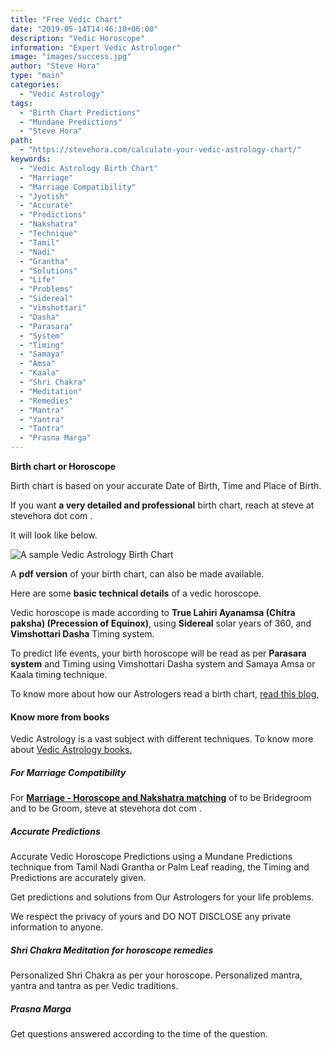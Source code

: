 ```yaml
---
title: "Free Vedic Chart"
date: "2019-05-14T14:46:10+06:00"
description: "Vedic Horoscope"
information: "Expert Vedic Astrologer"
image: "images/success.jpg"
author: "Steve Hora"
type: "main"
categories: 
  - "Vedic Astrology"
tags:
  - "Birth Chart Predictions"
  - "Mundane Predictions"
  - "Steve Hora"
path:
  - "https://stevehora.com/calculate-your-vedic-astrology-chart/"
keywords:
  - "Vedic Astrology Birth Chart"
  - "Marriage"
  - "Marriage Compatibility"
  - "Jyotish"
  - "Accurate"
  - "Predictions"
  - "Nakshatra"
  - "Technique"
  - "Tamil"
  - "Nadi"
  - "Grantha"
  - "Solutions"
  - "Life"
  - "Problems"
  - "Sidereal"
  - "Vimshottari"
  - "Dasha"
  - "Parasara"
  - "System"
  - "Timing"
  - "Samaya"
  - "Amsa"
  - "Kaala"
  - "Shri Chakra"
  - "Meditation"
  - "Remedies"
  - "Mantra"
  - "Yantra"
  - "Tantra"
  - "Prasna Marga"  
---
```


**Birth chart or Horoscope**

Birth chart is based on your accurate Date of Birth, Time and Place of Birth.

If you want **a very detailed and professional** birth chart, reach at  steve at stevehora dot com .

It will look like below.

![A sample Vedic Astrology Birth Chart](/images/birth-chart.png)

A **pdf version** of your birth chart, can also be made available.

Here are some **basic technical details** of a vedic horoscope.

Vedic horoscope is made according to **True Lahiri Ayanamsa (Chitra paksha) (Precession of Equinox)**,
using **Sidereal** solar years of 360, and **Vimshottari Dasha** Timing system.

To predict life events, your birth horoscope will be read as per **Parasara system** and Timing
using Vimshottari Dasha system and Samaya Amsa or Kaala timing technique.

To know more about how our Astrologers read a birth chart, [read this blog, ](/articles/birth-chart/)
 
#### Know more from books

Vedic Astrology is a vast subject with different techniques. To know more about [Vedic Astrology books. ](/articles/vedic-astrology-books/)

##### For Marriage Compatibility

For **[Marriage - Horoscope and Nakshatra matching](/articles/marriage-compatibility/)** of to be Bridegroom and to be Groom,  steve at stevehora dot com .

##### Accurate Predictions

Accurate Vedic Horoscope Predictions using a Mundane Predictions technique from Tamil Nadi Grantha or Palm Leaf reading,
the Timing and Predictions are accurately given.

Get predictions and solutions from Our Astrologers for your life problems.

We respect the privacy of yours and DO NOT DISCLOSE any private information to anyone.

##### Shri Chakra Meditation for horoscope remedies
Personalized Shri Chakra as per your horoscope. Personalized mantra, yantra and tantra as per Vedic traditions.

##### Prasna Marga
Get questions answered according to the time of the question.
